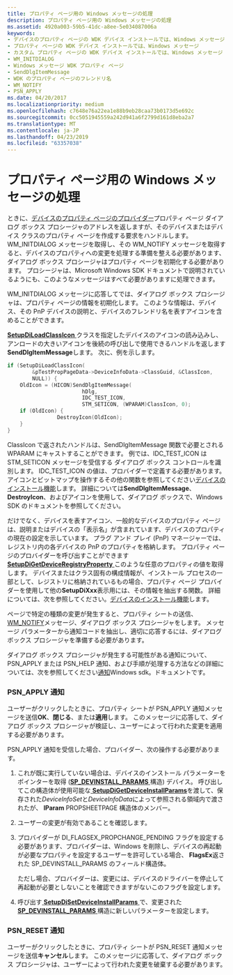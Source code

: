 ```yaml
---
title: プロパティ ページ用の Windows メッセージの処理
description: プロパティ ページ用の Windows メッセージの処理
ms.assetid: 4920a003-59b5-41dc-a8ee-5e034087006a
keywords:
- デバイスのプロパティ ページの WDK デバイス インストールでは、Windows メッセージ
- プロパティ ページの WDK デバイス インストールでは、Windows メッセージ
- カスタム プロパティ ページの WDK デバイス インストールでは、Windows メッセージ
- WM_INITDIALOG
- Windows メッセージ WDK プロパティ ページ
- SendDlgItemMessage
- WDK のプロパティ ページのフレンドリ名
- WM_NOTIFY
- PSN_APPLY
ms.date: 04/20/2017
ms.localizationpriority: medium
ms.openlocfilehash: c7648e76a22ea1e88b9eb28caa73b0173d5e692c
ms.sourcegitcommit: 0cc5051945559a242d941a6f2799d161d8eba2a7
ms.translationtype: MT
ms.contentlocale: ja-JP
ms.lasthandoff: 04/23/2019
ms.locfileid: "63357038"
---
```

# <a name="handling-windows-messages-for-property-pages"></a>プロパティ ページ用の Windows メッセージの処理





ときに、[デバイスのプロパティ ページのプロバイダー](types-of-device-property-page-providers.md)プロパティ ページ ダイアログ ボックス プロシージャのアドレスを返しますが、そのデバイスまたはデバイス クラスのプロパティ ページを作成する要求をハンドルします。 WM_INITDIALOG メッセージを取得し、その WM_NOTIFY メッセージを取得すると、デバイスのプロパティへの変更を処理する準備を整える必要があります、ダイアログ ボックス プロシージャはプロパティ ページを初期化する必要があります。 プロシージャは、Microsoft Windows SDK ドキュメントで説明されているようにも、このようなメッセージはすべて必要がありますに処理できます。

WM_INITDIALOG メッセージに応答してでは、ダイアログ ボックス プロシージャは、プロパティ ページの情報を初期化します。 このような情報は、デバイス、その PnP デバイスの説明と、デバイスのフレンドリ名を表すアイコンを含めることができます。

[**SetupDiLoadClassIcon** ](https://msdn.microsoft.com/library/windows/hardware/ff552053)クラスを指定したデバイスのアイコンの読み込みし、アンロードの大きいアイコンを後続の呼び出しで使用できるハンドルを返します**SendDlgItemMessage**します。 次に、例を示します。

```cpp
if (SetupDiLoadClassIcon(
        &pTestPropPageData->DeviceInfoData->ClassGuid, &ClassIcon, 
        NULL)) {
    OldIcon = (HICON)SendDlgItemMessage(
                        hDlg, 
                        IDC_TEST_ICON,
                        STM_SETICON, (WPARAM)ClassIcon, 0);
    if (OldIcon) {
                DestroyIcon(OldIcon);
    }
}
```

ClassIcon で返されたハンドルは、SendDlgItemMessage 関数で必要とされる WPARAM にキャストすることができます。 例では、IDC_TEST_ICON は STM_SETICON メッセージを受信する ダイアログ ボックス コントロールを識別します。 IDC_TEST_ICON の値は、プロバイダーで定義する必要があります。 アイコンとビットマップを操作するその他の関数を参照してください[デバイスのインストール機能](https://msdn.microsoft.com/library/windows/hardware/ff541299)します。 詳細については**SendDlgItemMessage**、 **DestroyIcon**、およびアイコンを使用して、ダイアログ ボックスで、Windows SDK のドキュメントを参照してください。

だけでなく、デバイスを表すアイコン、一般的なデバイスのプロパティ ページは、説明またはデバイスの「表示名」が含まれています、デバイスのプロパティの現在の設定を示しています。 プラグ アンド プレイ (PnP) マネージャーでは、レジストリ内の各デバイスの PnP のプロパティを格納します。 プロパティ ページのプロバイダーを呼び出すことができます[ **SetupDiGetDeviceRegistryProperty** ](https://msdn.microsoft.com/library/windows/hardware/ff551967)このような任意のプロパティの値を取得します。 デバイスまたはクラス固有の構成情報が、インストール プロセスの一部として、レジストリに格納されているもの場合、プロパティ ページ プロバイダーを使用して他の**SetupDiXxx**表示用には、その情報を抽出する関数。 詳細については、次を参照してください。[デバイスのインストール機能](https://msdn.microsoft.com/library/windows/hardware/ff541299)します。

ページで特定の種類の変更が発生すると、プロパティ シートの送信、 [WM_NOTIFY](https://go.microsoft.com/fwlink/p/?linkid=181554)メッセージ、ダイアログ ボックス プロシージャをします。 メッセージ パラメーターから通知コードを抽出し、適切に応答するには、ダイアログ ボックス プロシージャを準備する必要があります。

ダイアログ ボックス プロシージャが発生する可能性がある通知について、PSN_APPLY または PSN_HELP 通知、および手順が処理する方法などの詳細については、次を参照してください[通知](https://go.microsoft.com/fwlink/p/?linkid=181555)Windows sdk。ドキュメントです。

### <a href="" id="psn-apply-notifications"></a>PSN_APPLY 通知

ユーザーがクリックしたときに、プロパティ シートが PSN_APPLY 通知メッセージを送信**OK**、**閉じる**、または**適用**します。 このメッセージに応答して、ダイアログ ボックス プロシージャが検証し、ユーザーによって行われた変更を適用する必要があります。

PSN_APPLY 通知を受信した場合、プロバイダー、次の操作する必要があります。

1.  これが既に実行していない場合は、デバイスのインストール パラメーターをポインターを取得 ([**SP_DEVINSTALL_PARAMS** ](https://msdn.microsoft.com/library/windows/hardware/ff552346)構造) デバイス。 呼び出してこの構造体が使用可能な[ **SetupDiGetDeviceInstallParams**](https://msdn.microsoft.com/library/windows/hardware/ff551104)を渡して、保存された*DeviceInfoSet*と*DeviceInfoData*によって参照される領域内で渡されたが、 **lParam** PROPSHEETPAGE 構造体のメンバー。

2.  ユーザーの変更が有効であることを確認します。

3.  プロバイダーが DI_FLAGSEX_PROPCHANGE_PENDING フラグを設定する必要があります、プロバイダーは、Windows を削除し、デバイスの再起動が必要なプロパティを設定するユーザーを許可している場合、 **FlagsEx**返された SP_DEVINSTALL_PARAMS のフィールド構造体。

    ただし場合、プロバイダーは、変更には、デバイスのドライバーを停止して再起動が必要としないことを確認できますがないこのフラグを設定します。

4.  呼び出す[ **SetupDiSetDeviceInstallParams** ](https://msdn.microsoft.com/library/windows/hardware/ff552141)で、変更された[ **SP_DEVINSTALL_PARAMS** ](https://msdn.microsoft.com/library/windows/hardware/ff552346)構造に新しいパラメーターを設定します。

### <a href="" id="psn-reset-notifications"></a>PSN_RESET 通知

ユーザーがクリックしたときに、プロパティ シートが PSN_RESET 通知メッセージを送信**キャンセル**します。 このメッセージに応答して、ダイアログ ボックス プロシージャは、ユーザーによって行われた変更を破棄する必要があります。

 

 





